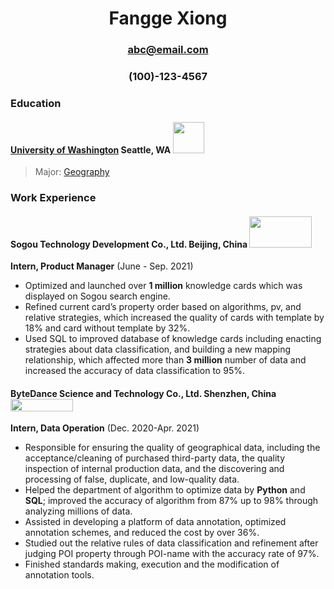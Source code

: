 # <center> Fangge Xiong  </center> 
### <center> abc@email.com </center> 
### <center> (100)-123-4567 </center> 
 

### Education
#### [University of Washington](https://www.washington.edu/)           Seattle, WA <img src="https://upload.wikimedia.org/wikipedia/en/thumb/5/58/University_of_Washington_seal.svg/1200px-University_of_Washington_seal.svg.png" width="50" height="50" />

 > Major: [Geography](https://geography.washington.edu/) 

### Work Experience 
#### Sogou Technology Development Co., Ltd.                  Beijing, China     <img src="https://imageio.forbes.com/specials-images/imageserve/60ed9fa4a1c8a3e00e14c67c/Sogou-Logo/960x0.jpg?fit=bounds&format=jpg&width=960" width="100" height="50" />
**Intern, Product Manager**  (June - Sep. 2021)
-	Optimized and launched over **1 million** knowledge cards which was displayed on Sogou search engine.
-	Refined current card’s property order based on algorithms, pv, and relative strategies, which increased the quality of cards with template by 18% and card without template by 32%.
-	Used SQL to improved database of knowledge cards including enacting strategies about data classification, and building a new mapping relationship, which affected more than **3 million** number of data and increased the accuracy of data classification to 95%.


#### ByteDance Science and Technology Co., Ltd.              Shenzhen, China    <img src="https://upload.wikimedia.org/wikipedia/commons/thumb/0/07/ByteDance_logo_English.svg/2560px-ByteDance_logo_English.svg.png" width="100" height="20" />
**Intern, Data Operation**  (Dec. 2020-Apr. 2021)
-	Responsible for ensuring the quality of geographical data, including the acceptance/cleaning of purchased third-party data, the quality inspection of internal production data, and the discovering and processing of false, duplicate, and low-quality data.
-	Helped the department of algorithm to optimize data by **Python** and **SQL**; improved the accuracy of algorithm from 87% up to 98% through analyzing millions of data.
-	Assisted in developing a platform of data annotation, optimized annotation schemes, and reduced the cost by over 36%.
-	Studied out the relative rules of data classification and refinement after judging POI property through POI-name with the accuracy rate of 97%.
-	Finished standards making, execution and the modification of annotation tools.

